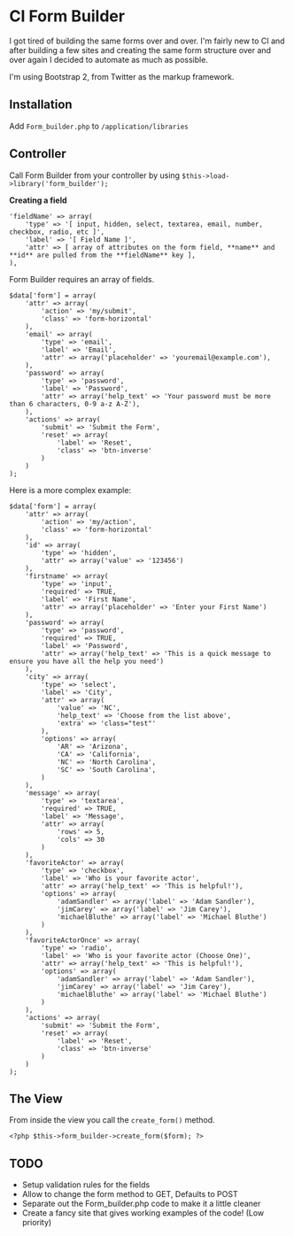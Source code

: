 CI Form Builder
=================

I got tired of building the same forms over and over. I'm fairly new to CI and after building a few sites and creating the same form structure over and over again I decided to automate as much as possible.

I'm using Bootstrap 2, from Twitter as the markup framework.

Installation
------------

Add `Form_builder.php` to `/application/libraries`

Controller
----------

Call Form Builder from your controller by using `$this->load->library('form_builder');`

**Creating a field**

    'fieldName' => array(
        'type' => '[ input, hidden, select, textarea, email, number, checkbox, radio, etc ]',
        'label' => '[ Field Name ]',
        'attr' => [ array of attributes on the form field, **name** and **id** are pulled from the **fieldName** key ],
    ),

Form Builder requires an array of fields.

    $data['form'] = array(
        'attr' => array(
            'action' => 'my/submit',
            'class' => 'form-horizontal'
        ),
        'email' => array(
            'type' => 'email',
            'label' => 'Email',
            'attr' => array('placeholder' => 'youremail@example.com'),
        ),
        'password' => array(
            'type' => 'password',
            'label' => 'Password',
            'attr' => array('help_text' => 'Your password must be more than 6 characters, 0-9 a-z A-Z'),
        ),
        'actions' => array(
            'submit' => 'Submit the Form',
            'reset' => array(
                'label' => 'Reset',
                'class' => 'btn-inverse'
            )
        )
    );

Here is a more complex example:

    $data['form'] = array(
        'attr' => array(
            'action' => 'my/action',
            'class' => 'form-horizontal'
        ),
        'id' => array(
            'type' => 'hidden',
            'attr' => array('value' => '123456')
        ),
        'firstname' => array(
            'type' => 'input',
            'required' => TRUE,
            'label' => 'First Name',
            'attr' => array('placeholder' => 'Enter your First Name')
        ),
        'password' => array(
            'type' => 'password',
            'required' => TRUE,
            'label' => 'Password',
            'attr' => array('help_text' => 'This is a quick message to ensure you have all the help you need')
        ),
        'city' => array(
            'type' => 'select',
            'label' => 'City',
            'attr' => array(
                'value' => 'NC',
                'help_text' => 'Choose from the list above',
                'extra' => 'class="test"'
            ),
            'options' => array(
                'AR' => 'Arizona',
                'CA' => 'California',
                'NC' => 'North Carolina',
                'SC' => 'South Carolina',
            )   
        ),
        'message' => array(
            'type' => 'textarea',
            'required' => TRUE,
            'label' => 'Message',
            'attr' => array(
                'rows' => 5,
                'cols' => 30
            )
        ),
        'favoriteActor' => array(
            'type' => 'checkbox',
            'label' => 'Who is your favorite actor',
            'attr' => array('help_text' => 'This is helpful!'),
            'options' => array(
                'adamSandler' => array('label' => 'Adam Sandler'),
                'jimCarey' => array('label' => 'Jim Carey'),
                'michaelBluthe' => array('label' => 'Michael Bluthe')
            )
        ),
        'favoriteActorOnce' => array(
            'type' => 'radio',
            'label' => 'Who is your favorite actor (Choose One)',
            'attr' => array('help_text' => 'This is helpful!'),
            'options' => array(
                'adamSandler' => array('label' => 'Adam Sandler'),
                'jimCarey' => array('label' => 'Jim Carey'),
                'michaelBluthe' => array('label' => 'Michael Bluthe')
            )
        ),
        'actions' => array(
            'submit' => 'Submit the Form',
            'reset' => array(
                'label' => 'Reset',
                'class' => 'btn-inverse'
            )
        )
    );

The View
--------

From inside the view you call the `create_form()` method.

    <?php $this->form_builder->create_form($form); ?>


TODO
----

* Setup validation rules for the fields
* Allow to change the form method to GET, Defaults to POST
* Separate out the Form_builder.php code to make it a little cleaner
* Create a fancy site that gives working examples of the code! (Low priority)